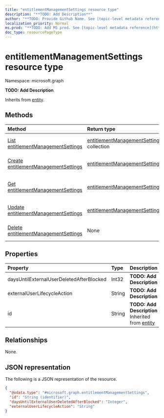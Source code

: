 ```yaml
---
title: "entitlementManagementSettings resource type"
description: "**TODO: Add Description**"
author: "**TODO: Provide Github Name. See [topic-level metadata reference](https://msgo.azurewebsites.net/add/document/guidelines/metadata.html#topic-level-metadata)**"
localization_priority: Normal
ms.prod: "**TODO: Add MS prod. See [topic-level metadata reference](https://msgo.azurewebsites.net/add/document/guidelines/metadata.html#topic-level-metadata)**"
doc_type: resourcePageType
---
```


# entitlementManagementSettings resource type

Namespace: microsoft.graph



**TODO: Add Description**


Inherits from [entity](../resources/entity.md).

## Methods
|Method|Return type|Description|
|:---|:---|:---|
|[List entitlementManagementSettings](../api/entitlementmanagementsettings-list.md)|[entitlementManagementSettings](../resources/entitlementmanagementsettings.md) collection|Get a list of the [entitlementManagementSettings](../resources/entitlementmanagementsettings.md) objects and their properties.|
|[Create entitlementManagementSettings](../api/entitlementmanagementsettings-create.md)|[entitlementManagementSettings](../resources/entitlementmanagementsettings.md)|Create a new [entitlementManagementSettings](../resources/entitlementmanagementsettings.md) object.|
|[Get entitlementManagementSettings](../api/entitlementmanagementsettings-get.md)|[entitlementManagementSettings](../resources/entitlementmanagementsettings.md)|Read the properties and relationships of an [entitlementManagementSettings](../resources/entitlementmanagementsettings.md) object.|
|[Update entitlementManagementSettings](../api/entitlementmanagementsettings-update.md)|[entitlementManagementSettings](../resources/entitlementmanagementsettings.md)|Update the properties of an [entitlementManagementSettings](../resources/entitlementmanagementsettings.md) object.|
|[Delete entitlementManagementSettings](../api/entitlementmanagementsettings-delete.md)|None|Deletes an [entitlementManagementSettings](../resources/entitlementmanagementsettings.md) object.|

## Properties
|Property|Type|Description|
|:---|:---|:---|
|daysUntilExternalUserDeletedAfterBlocked|Int32|**TODO: Add Description**|
|externalUserLifecycleAction|String|**TODO: Add Description**|
|id|String|**TODO: Add Description** Inherited from [entity](../resources/entity.md)|

## Relationships
None.

## JSON representation
The following is a JSON representation of the resource.
<!-- {
  "blockType": "resource",
  "keyProperty": "id",
  "@odata.type": "microsoft.graph.entitlementManagementSettings",
  "baseType": "microsoft.graph.entity",
  "openType": false
}
-->
``` json
{
  "@odata.type": "#microsoft.graph.entitlementManagementSettings",
  "id": "String (identifier)",
  "daysUntilExternalUserDeletedAfterBlocked": "Integer",
  "externalUserLifecycleAction": "String"
}
```

